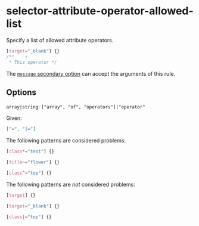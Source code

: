 # selector-attribute-operator-allowed-list

Specify a list of allowed attribute operators.

<!-- prettier-ignore -->
```css
[target="_blank"] {}
/**    ↑
 * This operator */
```

The [`message` secondary option](https://github.com/stylelint/stylelint/tree/15.9.0/docsuser-guideconfigure.md#message) can accept the arguments of this rule.

## Options

`array|string`: `["array", "of", "operators"]|"operator"`

Given:

```json
["=", "|="]
```

The following patterns are considered problems:

<!-- prettier-ignore -->
```css
[class*="test"] {}
```

<!-- prettier-ignore -->
```css
[title~="flower"] {}
```

<!-- prettier-ignore -->
```css
[class^="top"] {}
```

The following patterns are _not_ considered problems:

<!-- prettier-ignore -->
```css
[target] {}
```

<!-- prettier-ignore -->
```css
[target="_blank"] {}
```

<!-- prettier-ignore -->
```css
[class|="top"] {}
```
